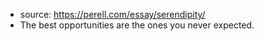 - source: https://perell.com/essay/serendipity/
- The best opportunities are the ones you never expected.